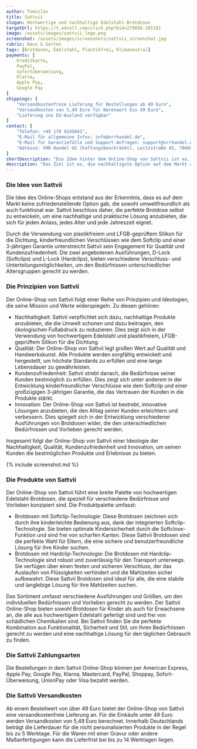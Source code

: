 ```yaml
---
author: Tomislav
title: Sattvii
slogan: Hochwertige und nachhaltige Edelstahl-Brotdosen
targetUrl: https://t.adcell.com/click.php?bid=279856-101181
image: /assets/images/sattvii_logo.png
screenshot: /assets/images/screenshots/sattvii_screenshot.jpg
rubric: Haus & Garten
tags: [Brotdosen, Edelstahl, Plastikfrei, Klimaneutral]
payments: [
    Kreditkarte,
    PayPal,
    Sofortüberweisung,
    Klarna,
    Apple Pay,
    Google Pay
]
shippings: [
    "Versandkostenfreie Lieferung für Bestellungen ab 49 Euro",
    "Versandkosten von 5,49 Euro für Warenwert bis 49 Euro",
    "Lieferung ins EU-Ausland verfügbar"
]
contact: [
    "Telefon: +49 170 9245641",
    "E-Mail für allgemeine Infos: info@vrrhandel.de",
    "E-Mail für Garantiefälle und Support-Anfragen: support@vrrhandel.de",
    "Adresse: VRR Handel UG (haftungsbeschränkt), Leitzstraße 45, 70469 Stuttgart"
]
shortDescription: "Die Idee hinter dem Online-Shop von Sattvii ist es, hochwertige und nachhaltige Edelstahl-Brotdosen anzubieten, die speziell für Kinder, Kleinkinder und Schüler entwickelt wurden."
description: "Das Ziel ist es, die nachhaltigste Option auf dem Markt anzubieten, die nicht nur umweltfreundlich ist, sondern auch die Bedürfnisse von Eltern und Kindern gleichermaßen erfüllt."
---
```


### Die Idee von Sattvii

Die Idee des Online-Shops entstand aus der Erkenntnis, dass es auf dem Markt keine zufriedenstellende Option gab, die sowohl umweltfreundlich als auch funktional war. Sattvii beschloss daher, die perfekte Brotdose selbst zu entwickeln, um eine nachhaltige und praktische Lösung anzubieten, die sich für jeden Anlass, jedes Alter und jede Jahreszeit eignet.

Durch die Verwendung von plastikfreiem und LFGB-geprüftem Silikon für die Dichtung, kinderfreundlichen Verschlüssen wie dem Softclip und einer 3-jährigen Garantie unterstreicht Sattvii sein Engagement für Qualität und Kundenzufriedenheit. Die zwei angebotenen Ausführungen, D-Lock (Softclips) und L-Lock (Hardclips), bieten verschiedene Verschluss- und Unterteilungsmöglichkeiten, um den Bedürfnissen unterschiedlicher Altersgruppen gerecht zu werden.

### Die Prinzipien von Sattvii

Der Online-Shop von Sattvii folgt einer Reihe von Prinzipien und Ideologien, die seine Mission und Werte widerspiegeln. Zu diesen gehören:

+ Nachhaltigkeit: Sattvii verpflichtet sich dazu, nachhaltige Produkte anzubieten, die die Umwelt schonen und dazu beitragen, den ökologischen Fußabdruck zu reduzieren. Dies zeigt sich in der Verwendung von hochwertigem Edelstahl und plastikfreiem, LFGB-geprüftem Silikon für die Dichtung.
+ Qualität: Der Online-Shop von Sattvii legt großen Wert auf Qualität und Handwerkskunst. Alle Produkte werden sorgfältig entwickelt und hergestellt, um höchste Standards zu erfüllen und eine lange Lebensdauer zu gewährleisten.
+ Kundenzufriedenheit: Sattvii strebt danach, die Bedürfnisse seiner Kunden bestmöglich zu erfüllen. Dies zeigt sich unter anderem in der Entwicklung kinderfreundlicher Verschlüsse wie dem Softclip und einer großzügigen 3-jährigen Garantie, die das Vertrauen der Kunden in die Produkte stärkt.
+ Innovation: Der Online-Shop von Sattvii ist bestrebt, innovative Lösungen anzubieten, die den Alltag seiner Kunden erleichtern und verbessern. Dies spiegelt sich in der Entwicklung verschiedener Ausführungen von Brotdosen wider, die den unterschiedlichen Bedürfnissen und Vorlieben gerecht werden.

Insgesamt folgt der Online-Shop von Sattvii einer Ideologie der Nachhaltigkeit, Qualität, Kundenzufriedenheit und Innovation, um seinen Kunden die bestmöglichen Produkte und Erlebnisse zu bieten.

{% include screenshot.md %}

### Die Produkte von Sattvii

Der Online-Shop von Sattvii führt eine breite Palette von hochwertigen Edelstahl-Brotdosen, die speziell für verschiedene Bedürfnisse und Vorlieben konzipiert sind. Die Produktpalette umfasst:

+ Brotdosen mit Softclip-Technologie: Diese Brotdosen zeichnen sich durch ihre kinderleichte Bedienung aus, dank der integrierten Softclip-Technologie. Sie bieten optimale Kindersicherheit durch die Softclose-Funktion und sind frei von scharfen Kanten. Diese Sattvii Brotdosen sind die perfekte Wahl für Eltern, die eine sichere und benutzerfreundliche Lösung für ihre Kinder suchen.
+ Brotdosen mit Hardclip-Technologie: Die Brotdosen mit Hardclip-Technologie sind robust und zuverlässig für den Transport unterwegs. Sie verfügen über einen festen und sicheren Verschluss, der das Auslaufen von Flüssigkeiten verhindert und die Mahlzeiten sicher aufbewahrt. Diese Sattvii Brotdosen sind ideal für alle, die eine stabile und langlebige Lösung für ihre Mahlzeiten suchen.

Das Sortiment umfasst verschiedene Ausführungen und Größen, um den individuellen Bedürfnissen und Vorlieben gerecht zu werden. Der Sattvii Online-Shop bieten sowohl Brotdosen für Kinder als auch für Erwachsene an, die alle aus hochwertigem Edelstahl gefertigt sind und frei von schädlichen Chemikalien sind. Bei Sattvii finden Sie die perfekte Kombination aus Funktionalität, Sicherheit und Stil, um Ihren Bedürfnissen gerecht zu werden und eine nachhaltige Lösung für den täglichen Gebrauch zu finden.

### Die Sattvii Zahlungsarten

Die Bestellungen in dem Sattvii Online-Shop können per American Express, Apple Pay, Google Pay, Klarna, Mastercard, PayPal, Shoppay, Sofort-Überweisung, UnionPay oder Visa bezahlt werden.

### Die Sattvii Versandkosten

Ab einem Bestellwert von über 49 Euro bietet der Online-Shop von Sattvii eine versandkostenfreie Lieferung an. Für die Einkäufe unter 49 Euro werden Versandkosten von 5,49 Euro berechnet. Innerhalb Deutschlands beträgt die Lieferdauer für die nicht personalisierten Produkte in der Regel bis zu 5 Werktage. Für die Waren mit einer Gravur oder andere Maßanfertigungen kann die Lieferfrist bei bis zu 14 Werktagen liegen.